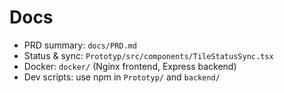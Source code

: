 # Docs

- PRD summary: `docs/PRD.md`
- Status & sync: `Prototyp/src/components/TileStatusSync.tsx`
- Docker: `docker/` (Nginx frontend, Express backend)
- Dev scripts: use npm in `Prototyp/` and `backend/`

